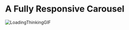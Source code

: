 ﻿# A Fully Responsive Carousel
 
![LoadingThinkingGIF](https://user-images.githubusercontent.com/87220583/217043339-ba87a9bf-c63a-4f07-a23d-df56009825e9.gif)


